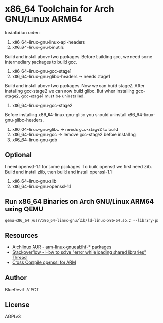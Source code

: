 # x86_64 Toolchain for Arch GNU/Linux ARM64

Installation order:

1. x86_64-linux-gnu-linux-api-headers
2. x86_64-linux-gnu-binutils

Build and install above two packages. Before building gcc, we need some
intermediary packages to build gcc.

1. x86_64-linux-gnu-gcc-stage1
2. x86_64-linux-gnu-glibc-headers -> needs stage1

Build and install above two packages. Now we can build stage2. After installing
gcc-stage2 we can now build glibc. But when installing gcc-stage2, gcc-stage1
must be uninstalled.

1. x86_64-linux-gnu-gcc-stage2

Before installing x86_64-linux-gnu-glibc you should uninstall
x86_64-linux-gnu-glibc-headers.

1. x86_64-linux-gnu-glibc -> needs gcc-stage2 to build
2. x86_64-linux-gnu-gcc -> remove gcc-stage2 before installing
3. x86_64-linux-gnu-gdb

## Optional

I need openssl-1.1 for some packages. To build openssl we first need zlib.
Build and install zlib, then build and install openssl-1.1

1. x86_64-linux-gnu-zlib
2. x86_64-linux-gnu-openssl-1.1

## Run x86_64 Binaries on Arch GNU/Linux ARM64 using QEMU

```txt
qemu-x86_64 /usr/x86_64-linux-gnu/lib/ld-linux-x86-64.so.2 --library-path /usr/x86_64-linux-gnu:/usr/x86_64-linux-gnu/lib  ./my_binary
```

## Resources

* [Archlinux AUR - arm-linux-gnueabihf-* packages][01]
* [Stackoverflow - How to solve "error while loading shared libraries" Thread][02]
* [Cross Compile openssl for ARM][03]

## Author

BlueDeviL // SCT

## License

AGPLv3

[01]: https://aur.archlinux.org/packages?O=0&K=arm-linux-gnueabihf
[02]: https://stackoverflow.com/a/37281595
[03]: https://medium.com/@everythingismindgame/cross-compile-openssl-for-arm-f138f71486fa
